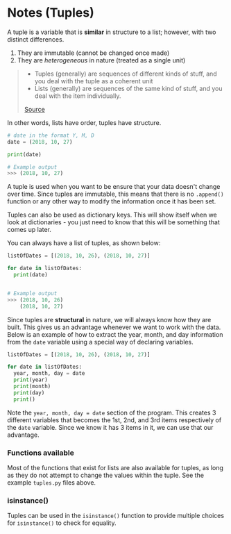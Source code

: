 # Notes (Tuples)

A tuple is a variable that is **similar** in structure to a list; however, with two distinct differences.
1. They are immutable (cannot be changed once made)
2. They are _heterogeneous_ in nature (treated as a single unit)

> * Tuples (generally) are sequences of different kinds of stuff, and you deal with the tuple as a coherent unit
> * Lists (generally) are sequences of the same kind of stuff, and you deal with the item individually.
> 
> [Source](http://news.e-scribe.com/397)  

In other words, lists have order, tuples have structure.

```python
# date in the format Y, M, D
date = (2018, 10, 27)

print(date)

# Example output
>>> (2018, 10, 27)
```

A tuple is used when you want to be ensure that your data doesn't change over time.  Since tuples are immutable, this means that there is no ```.append()``` function or any other way to modify the information once it has been set.

Tuples can also be used as dictionary keys.  This will show itself when we look at dictionaries - you just need to know that this will be something that comes up later.

You can always have a list of tuples, as shown below:

```python
listOfDates = [(2018, 10, 26), (2018, 10, 27)]

for date in listOfDates:
  print(date)


# Example output
>>> (2018, 10, 26)
    (2018, 10, 27)
```

Since tuples are **structural** in nature, we will always know how they are built.  This gives us an advantage whenever we want to work with the data.  Below is an example of how to extract the year, month, and day information from the ```date``` variable using a special way of declaring variables.

```python
listOfDates = [(2018, 10, 26), (2018, 10, 27)]

for date in listOfDates:
  year, month, day = date    
  print(year)
  print(month)
  print(day)
  print()

```

Note the ```year, month, day = date``` section of the program.  This creates 3 different variables that becomes the 1st, 2nd, and 3rd items respectively of the ```date``` variable.  Since we know it has 3 items in it, we can use that our advantage.

### Functions available

Most of the functions that exist for lists are also available for tuples, as long as they do not attempt to change the values within the tuple.  See the example ```tuples.py``` files above.


### isinstance()

Tuples can be used in the ```isinstance()``` function to provide multiple choices for ```isinstance()``` to check for equality.  
